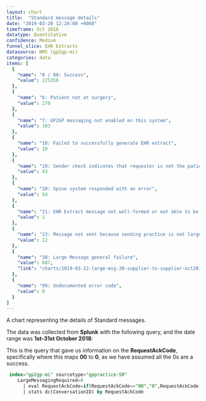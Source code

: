 ```yaml
---
layout: chart
title:  "Standard message details"
date: "2019-03-20 12:28:00 +0000"
timeframe: Oct 2018
datatype: Quantitative
confidence: Medium
funnel_slice: EHR Extracts
datasource: NMS (gp2gp-mi)
categories: data
items: [
  {
    "name": "0 / 00: Success",
    "value": 125358
  },
  {
    "name": "6: Patient not at surgery",
    "value": 270
  },
  {
    "name": "7: GP2GP messaging not enabled on this system",
    "value": 103
  },
  {
    "name": "10: Failed to successfully generate EHR extract",
    "value": 10
  },
  {
    "name": "19: Sender check indicates that requestor is not the patients current health care provider",
    "value": 43
  },
  {
    "name": "20: Spine system responded with an error",
    "value": 54
  },
  {
    "name": "21: EHR Extract message not well-formed or not able to be processed",
    "value": 1
  },
  {
    "name": "23: Message not sent because sending practice is not large message compliant",
    "value": 12
  },
  {
    "name": "30: Large Message general failure",
    "value": 687,
    "link": "charts/2019-03-22-large-msg-30-supplier-to-supplier-oct2018"
  },
  {
    "name": "99: Undocumented error code",
    "value": 8
  }
]
---
```

A chart representing the details of Standard messages.

The data was collected from **Splunk** with the following query, and the date range was **1st-31st October 2018**:

This is the query that gave us information on the **RequestAckCode**, specifically where this maps **00** to **0**, as we have assumed all the 0s are a success.
```sql
 index="gp2gp-mi" sourcetype="gppractice-SR"
    LargeMessagingRequired=0
      | eval RequestAckCode=if(RequestAckCode=="00","0",RequestAckCode)
      | stats dc(ConversationID) by RequestAckCode
```
